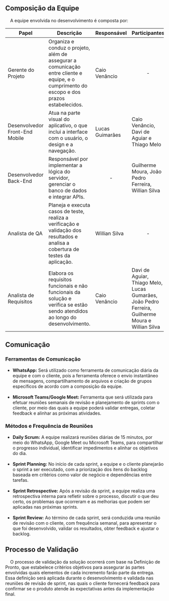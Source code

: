 ## Composição da Equipe 
&nbsp;&nbsp;&nbsp;&nbsp;A equipe envolvida no desenvolvimento é composta por:
<table>
  <thead>
    <tr>
      <th>Papel</th>
      <th>Descrição</th>
      <th>Responsável</th>
      <th>Participantes</th>
    </tr>
  </thead>
  <tbody>
    <tr>
      <td>Gerente do Projeto</td>
      <td>Organiza e conduz o projeto, além de assegurar a comunicação entre cliente e equipe, e o cumprimento do escopo e dos prazos estabelecidos.</td>
      <td>Caio Venâncio</td>
      <td align="center">-</td>
    </tr>
    <tr>
      <td>Desenvolvedor Front-End Mobile</td>
      <td>Atua na parte visual do aplicativo, o que inclui a interface com o usuário, o design e a navegação.</td>
      <td>Lucas Guimarães</td>
      <td>Caio Venâncio, Davi de Aguiar e Thiago Melo</td>
    </tr>
    <tr>
      <td>Desenvolvedor Back-End</td>
      <td>Responsável por implementar a lógica do servidor, gerenciar o banco de dados e integrar APIs.</td>
      <td align="center">-</td>
      <td>Guilherme Moura, João Pedro Ferreira, Willian Silva</td>
    </tr>
    <tr>
      <td>Analista de QA</td>
      <td>Planeja e executa casos de teste, realiza a verificação e validação dos resultados e analisa a cobertura de testes da aplicação.</td>
      <td>Willian Silva</td>
      <td align="center">-</td>
    </tr>
    <tr>
      <td>Analista de Requisitos</td>
      <td>Elabora os requisitos funcionais e não funcionais da solução e verifica se estão sendo atendidos ao longo do desenvolvimento.</td>
      <td>Caio Venâncio</td>
      <td>Davi de Aguiar, Thiago Melo, Lucas Gumarães, João Pedro Ferreira, Guilherme Moura e Willian Silva</td>
    </tr>
  </tbody>
</table>

## Comunicação 

### Ferramentas de Comunicação
<ul>
  <li>
    <strong>WhatsApp:</strong> Será utilizado como ferramenta de comunicação diária da equipe e com o cliente, pois a ferramenta oferece o envio instantâneo de mensagens, compartilhamento de arquivos e criação de grupos específicos de acordo com a composição da equipe.
  </li>
  <br>
  <li>
    <strong>Microsoft Teams/Google Meet:</strong> Ferramenta que será utilizada para efetuar reuniões semanais de revisão e planejamento de sprints com o cliente, por meio das quais a equipe poderá validar entregas, coletar feedback e alinhar as próximas atividades.
  </li>
</ul>

### Métodos e Frequência de Reuniões
<ul>
  <li>
    <strong>Daily Scrum:</strong> A equipe realizará reuniões diárias de 15 minutos, por meio do WhatsApp, Google Meet ou Microsoft Teams, para compartilhar o progresso individual, identificar impedimentos e alinhar os objetivos do dia.
  </li>
  <br>
  <li>
    <strong>Sprint Planning:</strong>  No início de cada sprint, a equipe e o cliente planejarão o sprint a ser executado, com a priorização dos itens do backlog baseada em critérios como valor de negócio e dependências entre tarefas.
  </li>
  <br>
  <li>
    <strong>Sprint Retrospective:</strong> Após a revisão da sprint, a equipe realiza uma retrospectiva interna para refletir sobre o processo, discutir o que deu certo, os problemas que ocorreram e as melhorias que podem ser aplicadas nas próximas sprints.
  </li>
  <br>
  <li>
    <strong>Sprint Review:</strong> Ao término de cada sprint, será conduzida uma reunião de revisão com o cliente, com frequência semanal, para apresentar o que foi desenvolvido, validar os resultados, obter feedback e ajustar o backlog.
  </li>
  
</ul>

## Processo de Validação 
<p>&nbsp;&nbsp;&nbsp;&nbsp;O processo de validação da solução ocorrerá com base na Definição de Pronto, que estabelece critérios objetivos para assegurar às partes envolvidas quais elementos de cada incremento farão parte da entrega. Essa definição será aplicada durante o desenvolvimento e validada nas reuniões de revisão de sprint, nas quais o cliente fornecerá feedback para confirmar se o produto atende às expectativas antes da implementação final.</p>

